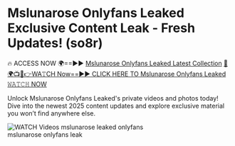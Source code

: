 # Mslunarose Onlyfans Leaked Exclusive Content Leak - Fresh Updates! (so8r)

🔥 ACCESS NOW 🌍==►► <a href="https://tinyurl.com/3fjeunct" rel="nofollow">Mslunarose Onlyfans Leaked Latest Collection</a></h3>
[🔴🌍📺📱👉WA𝚃CH Now==►► CLICK HERE TO Mslunarose Onlyfans Leaked 𝚆𝙰𝚃𝙲𝙷 NOW](https://tinyurl.com/3fjeunct)

Unlock Mslunarose Onlyfans Leaked's private videos and photos today! Dive into the newest 2025 content updates and explore exclusive material you won’t find anywhere else.


<a href="https://tinyurl.com/3fjeunct" rel="nofollow" data-target="animated-image.originalLink"><img src="https://camo.githubusercontent.com/8a4f000d20f83aca3bf7ec5f350d767afa0574a8a352519fd8cfa583a6f93a33/68747470733a2f2f692e696d6775722e636f6d2f644a486b345a712e676966" alt="WATCH Videos" data-canonical-src="https://i.imgur.com/dJHk4Zq.gif" style="max-width: 100%; display: inline-block;" data-target="animated-image.originalImage"></a>
mslunarose leaked onlyfans<br>
mslunarose onlyfans leak